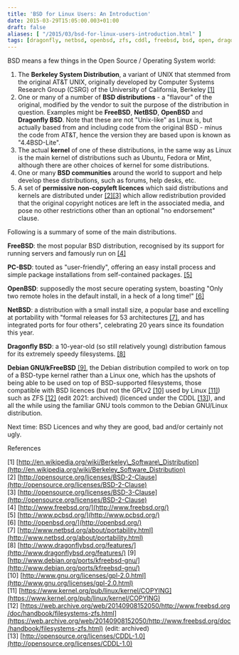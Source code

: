```yaml
---
title: 'BSD for Linux Users: An Introduction'
date: 2015-03-29T15:05:00.003+01:00
draft: false
aliases: [ "/2015/03/bsd-for-linux-users-introduction.html" ]
tags: [dragonfly, netbsd, openbsd, zfs, cddl, freebsd, bsd, open, dragonflybsd, free, linux, gnu, debian, pcbsd, sco, unix, licence]
---
```



BSD means a few things in the Open Source / Operating System world:

1.  The **Berkeley System Distribution**, a variant of UNIX that stemmed from the original AT&T UNIX, originally developed by Computer Systems Research Group (CSRG) of the University of California, Berkeley [[1]](http://en.wikipedia.org/wiki/Berkeley_Software_Distribution)
2.  One or many of a number of **BSD distributions** - a "flavour" of the original, modified by the vendor to suit the purpose of the distribution in question. Examples might be **FreeBSD**, **NetBSD**, **OpenBSD** and **Dragonfly BSD**. Note that these are not "Unix-like" as Linux is, but actually based from and including code from the original BSD - minus the code from AT&T, hence the version they are based upon is known as "4.4BSD-Lite".
3.  The actual **kernel** of one of these distributions, in the same way as Linux is the main kernel of distributions such as Ubuntu, Fedora or Mint, although there are other choices of kernel for some distributions.
4.  One or many **BSD communities** around the world to support and help develop these distributions, such as forums, help desks, etc.
5.  A set of **permissive non-copyleft licences** which said distributions and kernels are distributed under [[2]](http://opensource.org/licenses/BSD-2-Clause)[[3]](http://opensource.org/licenses/BSD-3-Clause) which allow redistribution provided that the original copyright notices are left in the associated media, and pose no other restrictions other than an optional "no endorsement" clause.

Following is a summary of some of the main distributions.

**FreeBSD**: the most popular BSD distribution, recognised by its support for running servers and famously run on [[4]](http://www.freebsd.org/)

**PC-BSD**: touted as "user-friendly", offering an easy install process and simple package installations from self-contained packages. [[5]](http://www.pcbsd.org/)

**OpenBSD**: supposedly the most secure operating system, boasting "Only two remote holes in the default install, in a heck of a long time!" [[6]](http://openbsd.org/)

**NetBSD**: a distribution with a small install size, a popular base and excelling at portability with "formal releases for 53 architectures [[7]](http://www.netbsd.org/about/portability.html), and has integrated ports for four others", celebrating 20 years since its foundation this year.

**Dragonfly BSD**: a 10-year-old (so still relatively young) distribution famous for its extremely speedy filesystems. [[8]](http://www.dragonflybsd.org/features/)

**Debian GNU/kFreeBSD** [[9]](http://www.debian.org/ports/kfreebsd-gnu/), the Debian distribution compiled to work on top of a BSD-type kernel rather than a Linux one, which has the upshots of being able to be used on top of BSD-supported filesystems, those compatible with BSD licences (but not the GPLv2 [[10]](http://www.gnu.org/licenses/gpl-2.0.html) used by Linux [[11]](https://www.kernel.org/pub/linux/kernel/COPYING)) such as ZFS [[12]](https://web.archive.org/web/20140908152050/http://www.freebsd.org/doc/handbook/filesystems-zfs.html) (edit 2021: archived) (licenced under the CDDL [[13]](http://opensource.org/licenses/CDDL-1.0)), and all the while using the familiar GNU tools common to the Debian GNU/Linux distribution.

Next time: BSD Licences and why they are good, bad and/or certainly not ugly.


References

[1] [http://en.wikipedia.org/wiki/Berkeley\_Software\_Distribution](http://en.wikipedia.org/wiki/Berkeley_Software_Distribution)
[2] [http://opensource.org/licenses/BSD-2-Clause](http://opensource.org/licenses/BSD-2-Clause)
[3] [http://opensource.org/licenses/BSD-3-Clause](http://opensource.org/licenses/BSD-2-Clause)
[4] [http://www.freebsd.org/](http://www.freebsd.org/)
[5] [http://www.pcbsd.org/](http://www.pcbsd.org/)
[6] [http://openbsd.org/](http://openbsd.org/)
[7] [http://www.netbsd.org/about/portability.html](http://www.netbsd.org/about/portability.html)
[8] [http://www.dragonflybsd.org/features/](http://www.dragonflybsd.org/features/)
[9] [http://www.debian.org/ports/kfreebsd-gnu/](http://www.debian.org/ports/kfreebsd-gnu/)
[10] [http://www.gnu.org/licenses/gpl-2.0.html](http://www.gnu.org/licenses/gpl-2.0.html)
[11] [https://www.kernel.org/pub/linux/kernel/COPYING](https://www.kernel.org/pub/linux/kernel/COPYING)
[12] [https://web.archive.org/web/20140908152050/http://www.freebsd.org/doc/handbook/filesystems-zfs.html](https://web.archive.org/web/20140908152050/http://www.freebsd.org/doc/handbook/filesystems-zfs.html) (edit: archived)
[13] [http://opensource.org/licenses/CDDL-1.0](http://opensource.org/licenses/CDDL-1.0)